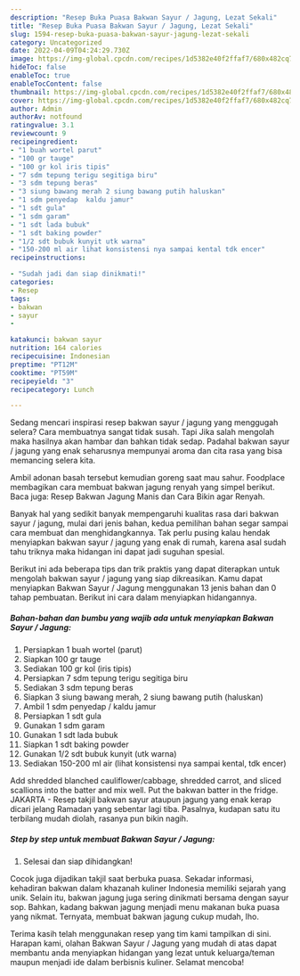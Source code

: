 ```yaml
---
description: "Resep Buka Puasa Bakwan Sayur / Jagung, Lezat Sekali"
title: "Resep Buka Puasa Bakwan Sayur / Jagung, Lezat Sekali"
slug: 1594-resep-buka-puasa-bakwan-sayur-jagung-lezat-sekali
category: Uncategorized
date: 2022-04-09T04:24:29.730Z
image: https://img-global.cpcdn.com/recipes/1d5382e40f2ffaf7/680x482cq70/bakwan-sayur-jagung-foto-resep-utama.jpg
hideToc: false
enableToc: true
enableTocContent: false
thumbnail: https://img-global.cpcdn.com/recipes/1d5382e40f2ffaf7/680x482cq70/bakwan-sayur-jagung-foto-resep-utama.jpg
cover: https://img-global.cpcdn.com/recipes/1d5382e40f2ffaf7/680x482cq70/bakwan-sayur-jagung-foto-resep-utama.jpg
author: Admin
authorAv: notfound
ratingvalue: 3.1
reviewcount: 9
recipeingredient:
- "1 buah wortel parut"
- "100 gr tauge"
- "100 gr kol iris tipis"
- "7 sdm tepung terigu segitiga biru"
- "3 sdm tepung beras"
- "3 siung bawang merah 2 siung bawang putih haluskan"
- "1 sdm penyedap  kaldu jamur"
- "1 sdt gula"
- "1 sdm garam"
- "1 sdt lada bubuk"
- "1 sdt baking powder"
- "1/2 sdt bubuk kunyit utk warna"
- "150-200 ml air lihat konsistensi nya sampai kental tdk encer"
recipeinstructions:

- "Sudah jadi dan siap dinikmati!"
categories:
- Resep
tags:
- bakwan
- sayur
- 

katakunci: bakwan sayur  
nutrition: 164 calories
recipecuisine: Indonesian
preptime: "PT12M"
cooktime: "PT59M"
recipeyield: "3"
recipecategory: Lunch

---
```



Sedang mencari inspirasi resep bakwan sayur / jagung yang menggugah selera? Cara membuatnya sangat tidak susah. Tapi Jika salah mengolah maka hasilnya akan hambar dan bahkan tidak sedap. Padahal bakwan sayur / jagung yang enak seharusnya mempunyai aroma dan cita rasa yang bisa memancing selera kita.


Ambil adonan basah tersebut kemudian goreng saat mau sahur. Foodplace membagikan cara membuat bakwan jagung renyah yang simpel berikut. Baca juga: Resep Bakwan Jagung Manis dan Cara Bikin agar Renyah.

Banyak hal yang sedikit banyak mempengaruhi kualitas rasa dari bakwan sayur / jagung, mulai dari jenis bahan, kedua pemilihan bahan segar sampai cara membuat dan menghidangkannya. Tak perlu pusing kalau hendak menyiapkan bakwan sayur / jagung yang enak di rumah, karena asal sudah tahu triknya maka hidangan ini dapat jadi suguhan spesial.


Berikut ini ada beberapa tips dan trik praktis yang dapat diterapkan untuk mengolah bakwan sayur / jagung yang siap dikreasikan. Kamu dapat menyiapkan Bakwan Sayur / Jagung menggunakan 13 jenis bahan dan 0 tahap pembuatan. Berikut ini cara dalam menyiapkan hidangannya.

<!--inarticleads1-->

##### Bahan-bahan dan bumbu yang wajib ada untuk menyiapkan Bakwan Sayur / Jagung:

1. Persiapkan 1 buah wortel (parut)
1. Siapkan 100 gr tauge
1. Sediakan 100 gr kol (iris tipis)
1. Persiapkan 7 sdm tepung terigu segitiga biru
1. Sediakan 3 sdm tepung beras
1. Siapkan 3 siung bawang merah, 2 siung bawang putih (haluskan)
1. Ambil 1 sdm penyedap / kaldu jamur
1. Persiapkan 1 sdt gula
1. Gunakan 1 sdm garam
1. Gunakan 1 sdt lada bubuk
1. Siapkan 1 sdt baking powder
1. Gunakan 1/2 sdt bubuk kunyit (utk warna)
1. Sediakan 150-200 ml air (lihat konsistensi nya sampai kental, tdk encer)


Add shredded blanched cauliflower/cabbage, shredded carrot, and sliced scallions into the batter and mix well. Put the bakwan batter in the fridge. JAKARTA - Resep takjil bakwan sayur ataupun jagung yang enak kerap dicari jelang Ramadan yang sebentar lagi tiba. Pasalnya, kudapan satu itu terbilang mudah diolah, rasanya pun bikin nagih. 

<!--inarticleads2-->

##### Step by step untuk membuat Bakwan Sayur / Jagung:


1. Selesai dan siap dihidangkan!

Cocok juga dijadikan takjil saat berbuka puasa. Sekadar informasi, kehadiran bakwan dalam khazanah kuliner Indonesia memiliki sejarah yang unik. Selain itu, bakwan jagung juga sering dinikmati bersama dengan sayur sop. Bahkan, kadang bakwan jagung menjadi menu makanan buka puasa yang nikmat. Ternyata, membuat bakwan jagung cukup mudah, lho. 

Terima kasih telah menggunakan resep yang tim kami tampilkan di sini. Harapan kami, olahan Bakwan Sayur / Jagung yang mudah di atas dapat membantu anda menyiapkan hidangan yang lezat untuk keluarga/teman maupun menjadi ide dalam berbisnis kuliner. Selamat mencoba!
